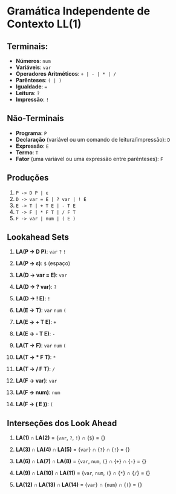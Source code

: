 # Gramática Independente de Contexto LL(1)

## Terminais:

- **Números**: `num`
- **Variáveis**: `var`
- **Operadores Aritméticos**: `+ | - | * | /`
- **Parênteses**: `( | )`
- **Igualdade**: `=`
- **Leitura**: `?`
- **Impressão**: `!`

## Não-Terminais

- **Programa**: `P`
- **Declaração** (variável ou um comando de leitura/impressão): `D`
- **Expressão**: `E`
- **Termo**: `T`
- **Fator** (uma variável ou uma expressão entre parênteses): `F`

## Produções

1. `P -> D P | ε`
2. `D -> var = E | ? var | ! E`
3. `E -> T | + T E | - T E`
4. `T -> F | * F T | / F T`
5. `F -> var | num | ( E )`

## Lookahead Sets

1. **LA(P → D P)**: `var` `?` `!`
2. **LA(P → ε)**: `$` (espaço)

3. **LA(D → var = E)**: `var`
4. **LA(D → ? var)**: `?`
5. **LA(D → ! E)**: `!`

6. **LA(E → T)**: `var` `num` `(`
7. **LA(E → + T E)**: `+`
8. **LA(E → - T E)**: `-`

9. **LA(T → F)**: `var` `num` `(`
10. **LA(T → * F T)**: `*`
11. **LA(T → / F T)**: `/`

12. **LA(F → var)**: `var`
13. **LA(F → num)**: `num`
14. **LA(F → ( E ))**: `(`

## Interseções dos Look Ahead

1. **LA(1) ∩ LA(2)** = {`var`, `?`, `!`} ∩ {`$`} = {}

2. **LA(3) ∩ LA(4) ∩ LA(5)** = {`var`} ∩ {`?`} ∩ {`!`} = {}

3. **LA(6) ∩ LA(7) ∩ LA(8)** = {`var`, `num`, `(`} ∩ {`+`} ∩ {`-`} = {}

4. **LA(9) ∩ LA(10) ∩ LA(11)** = {`var`, `num`, `(`} ∩ {`*`} ∩ {`/`} = {}

5. **LA(12) ∩ LA(13) ∩ LA(14)** = {`var`} ∩ {`num`} ∩ {`(`} = {}
